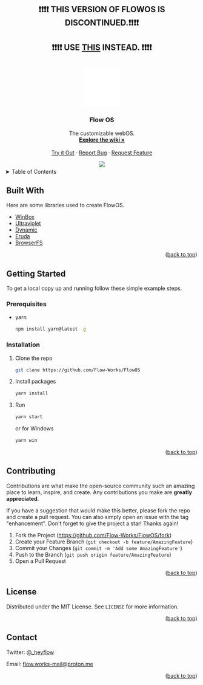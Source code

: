 <div align="center">
	
## ❗❗❗❗ THIS VERSION OF FLOWOS IS DISCONTINUED.❗❗❗❗
## ❗❗❗❗ USE [THIS](https://github.com/Flow-Works/FlowOS-2.0) INSTEAD. ❗❗❗❗

</div>

<div align="center">
	<br/>
	<a href="https://github.com/Flow-Works/FlowOS">
		<img src="https://raw.githubusercontent.com/Flow-Works/FlowOS/main/public/assets/logo.svg" width="100px">
	</a>
	<h3 align="center">Flow OS</h3>
	<p align="center">
		The customizable webOS.
		<br />
    	<a href="https://flowos-thinliquid.webapp-store.de/"><strong>Explore the wiki »</strong></a>
    	<br />
    	<br />
    	<a href="https://flow-os.liquid.is-a.dev/">Try it Out</a>
    	·
    	<a href="https://github.com/Flow-Works/FlowOS/issues">Report Bug</a>
    	·
    	<a href="https://github.com/Flow-Works/FlowOS/issues">Request Feature</a>
	</p>
 	<a href="https://github.com/standard/semistandard">
  	<img src="https://raw.githubusercontent.com/standard/semistandard/master/badge.svg">
  	</a>
</div>

<details>
  	<summary>Table of Contents</summary>
  	<ol>
    	<li>
      		<a href="#built-with">Built With</a>
    	</li>
    	<li>
      		<a href="#getting-started">Getting Started</a>
      		<ul>
        		<li><a href="#prerequisites">Prerequisites</a></li>
        		<li><a href="#installation">Installation</a></li>
      		</ul>
    	</li>
    	<li><a href="#contributing">Contributing</a></li>
    	<li><a href="#license">License</a></li>
    	<li><a href="#contact">Contact</a></li>
  	</ol>
</details>

<!-- BUILT WITH -->
## Built With

Here are some libraries used to create FlowOS.

- [WinBox](https://github.com/nextapps-de/winbox)
- [Ultraviolet](https://github.com/titaniumnetwork-dev/Ultraviolet)
- [Dynamic](https://github.com/NebulaServices/Dynamic)
- [Eruda](https://github.com/liriliri/eruda)
- [BrowserFS](https://github.com/jvilk/BrowserFS)

<p align="right">(<a href="#readme-top">back to top</a>)</p>

<!-- GETTING STARTED -->
## Getting Started

To get a local copy up and running follow these simple example steps.

### Prerequisites

- yarn
  ```sh
  npm install yarn@latest -g
  ```

### Installation

1. Clone the repo
   ```sh
   git clone https://github.com/Flow-Works/FlowOS
   ```
2. Install packages
   ```sh
   yarn install
   ```
3. Run
   ```sh
   yarn start
   ```
   or for Windows
   ```powershell
   yarn win
   ```

<p align="right">(<a href="#readme-top">back to top</a>)</p>

<!-- CONTRIBUTING -->
## Contributing

Contributions are what make the open-source community such an amazing place to learn, inspire, and create. Any contributions you make are **greatly appreciated**.

If you have a suggestion that would make this better, please fork the repo and create a pull request. You can also simply open an issue with the tag "enhancement".
Don't forget to give the project a star! Thanks again!

1. Fork the Project (https://github.com/Flow-Works/FlowOS/fork)
2. Create your Feature Branch (`git checkout -b feature/AmazingFeature`)
3. Commit your Changes (`git commit -m 'Add some AmazingFeature'`)
4. Push to the Branch (`git push origin feature/AmazingFeature`)
5. Open a Pull Request

<p align="right">(<a href="#readme-top">back to top</a>)</p>

<!-- LICENSE -->
## License

Distributed under the MIT License. See `LICENSE` for more information.

<p align="right">(<a href="#readme-top">back to top</a>)</p>

<!-- CONTACT -->
## Contact

Twitter: [@\_heyflow](https://twitter.com/_heyflow)

Email: flow.works-mail@proton.me

<p align="right">(<a href="#readme-top">back to top</a>)</p>
